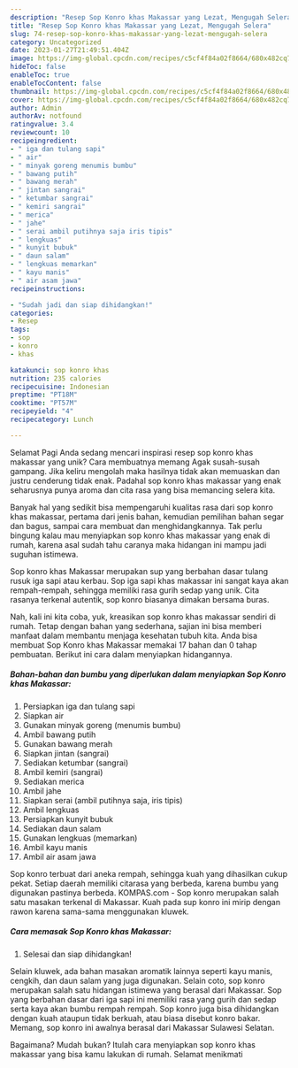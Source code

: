 ```yaml
---
description: "Resep Sop Konro khas Makassar yang Lezat, Mengugah Selera"
title: "Resep Sop Konro khas Makassar yang Lezat, Mengugah Selera"
slug: 74-resep-sop-konro-khas-makassar-yang-lezat-mengugah-selera
category: Uncategorized
date: 2023-01-27T21:49:51.404Z
image: https://img-global.cpcdn.com/recipes/c5cf4f84a02f8664/680x482cq70/sop-konro-khas-makassar-foto-resep-utama.jpg
hideToc: false
enableToc: true
enableTocContent: false
thumbnail: https://img-global.cpcdn.com/recipes/c5cf4f84a02f8664/680x482cq70/sop-konro-khas-makassar-foto-resep-utama.jpg
cover: https://img-global.cpcdn.com/recipes/c5cf4f84a02f8664/680x482cq70/sop-konro-khas-makassar-foto-resep-utama.jpg
author: Admin
authorAv: notfound
ratingvalue: 3.4
reviewcount: 10
recipeingredient:
- " iga dan tulang sapi"
- " air"
- " minyak goreng menumis bumbu"
- " bawang putih"
- " bawang merah"
- " jintan sangrai"
- " ketumbar sangrai"
- " kemiri sangrai"
- " merica"
- " jahe"
- " serai ambil putihnya saja iris tipis"
- " lengkuas"
- " kunyit bubuk"
- " daun salam"
- " lengkuas memarkan"
- " kayu manis"
- " air asam jawa"
recipeinstructions:

- "Sudah jadi dan siap dihidangkan!"
categories:
- Resep
tags:
- sop
- konro
- khas

katakunci: sop konro khas 
nutrition: 235 calories
recipecuisine: Indonesian
preptime: "PT18M"
cooktime: "PT57M"
recipeyield: "4"
recipecategory: Lunch

---
```



Selamat Pagi Anda sedang mencari inspirasi resep sop konro khas makassar yang unik? Cara membuatnya memang Agak susah-susah gampang. Jika keliru mengolah maka hasilnya tidak akan memuaskan dan justru cenderung tidak enak. Padahal sop konro khas makassar yang enak seharusnya punya aroma dan cita rasa yang bisa memancing selera kita.


Banyak hal yang sedikit bisa mempengaruhi kualitas rasa dari sop konro khas makassar, pertama dari jenis bahan, kemudian pemilihan bahan segar dan bagus, sampai cara membuat dan menghidangkannya. Tak perlu bingung kalau mau menyiapkan sop konro khas makassar yang enak di rumah, karena asal sudah tahu caranya maka hidangan ini mampu jadi suguhan istimewa.

Sop konro khas Makassar merupakan sup yang berbahan dasar tulang rusuk iga sapi atau kerbau. Sop iga sapi khas makassar ini sangat kaya akan rempah-rempah, sehingga memiliki rasa gurih sedap yang unik. Cita rasanya terkenal autentik, sop konro biasanya dimakan bersama buras.


Nah, kali ini kita coba, yuk, kreasikan sop konro khas makassar sendiri di rumah. Tetap dengan bahan yang sederhana, sajian ini bisa memberi manfaat dalam membantu menjaga kesehatan tubuh kita. Anda bisa membuat Sop Konro khas Makassar memakai 17 bahan dan 0 tahap pembuatan. Berikut ini cara dalam menyiapkan hidangannya.

<!--inarticleads1-->

##### Bahan-bahan dan bumbu yang diperlukan dalam menyiapkan Sop Konro khas Makassar:

1. Persiapkan  iga dan tulang sapi
1. Siapkan  air
1. Gunakan  minyak goreng (menumis bumbu)
1. Ambil  bawang putih
1. Gunakan  bawang merah
1. Siapkan  jintan (sangrai)
1. Sediakan  ketumbar (sangrai)
1. Ambil  kemiri (sangrai)
1. Sediakan  merica
1. Ambil  jahe
1. Siapkan  serai (ambil putihnya saja, iris tipis)
1. Ambil  lengkuas
1. Persiapkan  kunyit bubuk
1. Sediakan  daun salam
1. Gunakan  lengkuas (memarkan)
1. Ambil  kayu manis
1. Ambil  air asam jawa


Sop konro terbuat dari aneka rempah, sehingga kuah yang dihasilkan cukup pekat. Setiap daerah memiliki citarasa yang berbeda, karena bumbu yang digunakan pastinya berbeda. KOMPAS.com - Sop konro merupakan salah satu masakan terkenal di Makassar. Kuah pada sup konro ini mirip dengan rawon karena sama-sama menggunakan kluwek. 

<!--inarticleads2-->

##### Cara memasak Sop Konro khas Makassar:


1. Selesai dan siap dihidangkan!

Selain kluwek, ada bahan masakan aromatik lainnya seperti kayu manis, cengkih, dan daun salam yang juga digunakan. Selain coto, sop konro merupakan salah satu hidangan istimewa yang berasal dari Makassar. Sop yang berbahan dasar dari iga sapi ini memiliki rasa yang gurih dan sedap serta kaya akan bumbu rempah rempah. Sop konro juga bisa dihidangkan dengan kuah ataupun tidak berkuah, atau biasa disebut konro bakar. Memang, sop konro ini awalnya berasal dari Makassar Sulawesi Selatan. 

Bagaimana? Mudah bukan? Itulah cara menyiapkan sop konro khas makassar yang bisa kamu lakukan di rumah. Selamat menikmati

